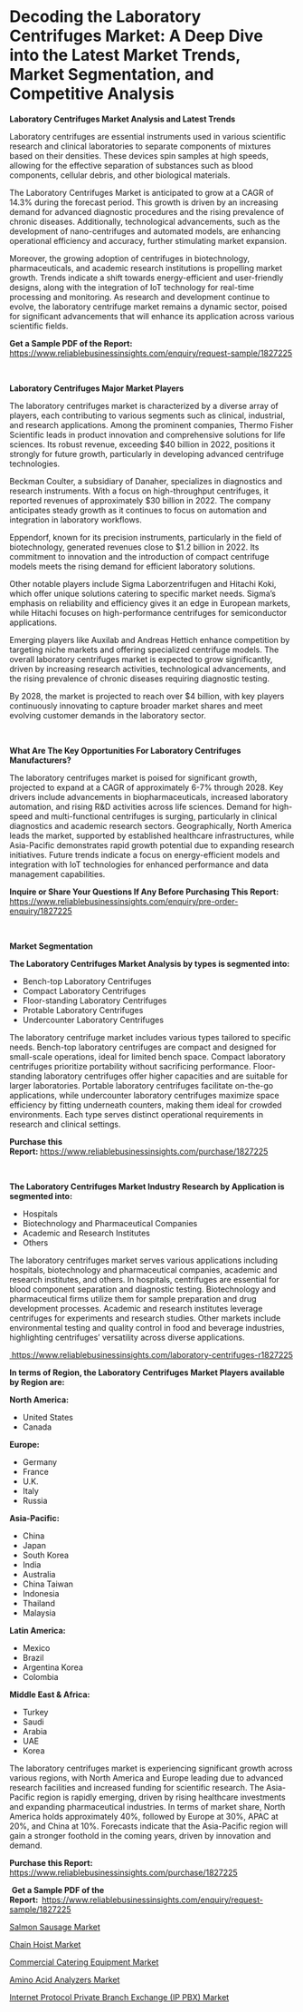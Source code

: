 <p><h1>Decoding the Laboratory Centrifuges Market: A Deep Dive into the Latest Market Trends, Market Segmentation, and Competitive Analysis</h1></p><p><strong>Laboratory Centrifuges Market Analysis and Latest Trends</strong></p>
<p><p>Laboratory centrifuges are essential instruments used in various scientific research and clinical laboratories to separate components of mixtures based on their densities. These devices spin samples at high speeds, allowing for the effective separation of substances such as blood components, cellular debris, and other biological materials.</p><p>The Laboratory Centrifuges Market is anticipated to grow at a CAGR of 14.3% during the forecast period. This growth is driven by an increasing demand for advanced diagnostic procedures and the rising prevalence of chronic diseases. Additionally, technological advancements, such as the development of nano-centrifuges and automated models, are enhancing operational efficiency and accuracy, further stimulating market expansion.</p><p>Moreover, the growing adoption of centrifuges in biotechnology, pharmaceuticals, and academic research institutions is propelling market growth. Trends indicate a shift towards energy-efficient and user-friendly designs, along with the integration of IoT technology for real-time processing and monitoring. As research and development continue to evolve, the laboratory centrifuge market remains a dynamic sector, poised for significant advancements that will enhance its application across various scientific fields.</p></p>
<p><strong>Get a Sample PDF of the Report:&nbsp;</strong> <a href="https://www.reliablebusinessinsights.com/enquiry/request-sample/1827225?utm_campaign=62&utm_medium=2&utm_source=Github&utm_content=ia&utm_term=06032025&utm_id=laboratory-centrifuges">https://www.reliablebusinessinsights.com/enquiry/request-sample/1827225</a></p>
<p>&nbsp;</p>
<p><strong>Laboratory Centrifuges Major Market Players</strong></p>
<p><p>The laboratory centrifuges market is characterized by a diverse array of players, each contributing to various segments such as clinical, industrial, and research applications. Among the prominent companies, Thermo Fisher Scientific leads in product innovation and comprehensive solutions for life sciences. Its robust revenue, exceeding $40 billion in 2022, positions it strongly for future growth, particularly in developing advanced centrifuge technologies.</p><p>Beckman Coulter, a subsidiary of Danaher, specializes in diagnostics and research instruments. With a focus on high-throughput centrifuges, it reported revenues of approximately $30 billion in 2022. The company anticipates steady growth as it continues to focus on automation and integration in laboratory workflows.</p><p>Eppendorf, known for its precision instruments, particularly in the field of biotechnology, generated revenues close to $1.2 billion in 2022. Its commitment to innovation and the introduction of compact centrifuge models meets the rising demand for efficient laboratory solutions.</p><p>Other notable players include Sigma Laborzentrifugen and Hitachi Koki, which offer unique solutions catering to specific market needs. Sigma’s emphasis on reliability and efficiency gives it an edge in European markets, while Hitachi focuses on high-performance centrifuges for semiconductor applications.</p><p>Emerging players like Auxilab and Andreas Hettich enhance competition by targeting niche markets and offering specialized centrifuge models. The overall laboratory centrifuges market is expected to grow significantly, driven by increasing research activities, technological advancements, and the rising prevalence of chronic diseases requiring diagnostic testing.</p><p>By 2028, the market is projected to reach over $4 billion, with key players continuously innovating to capture broader market shares and meet evolving customer demands in the laboratory sector.</p></p>
<p>&nbsp;</p>
<p><strong>What Are The Key Opportunities For Laboratory Centrifuges Manufacturers?</strong></p>
<p><p>The laboratory centrifuges market is poised for significant growth, projected to expand at a CAGR of approximately 6-7% through 2028. Key drivers include advancements in biopharmaceuticals, increased laboratory automation, and rising R&D activities across life sciences. Demand for high-speed and multi-functional centrifuges is surging, particularly in clinical diagnostics and academic research sectors. Geographically, North America leads the market, supported by established healthcare infrastructures, while Asia-Pacific demonstrates rapid growth potential due to expanding research initiatives. Future trends indicate a focus on energy-efficient models and integration with IoT technologies for enhanced performance and data management capabilities.</p></p>
<p><strong>Inquire or Share Your Questions If Any Before Purchasing This Report:</strong> <a href="https://www.reliablebusinessinsights.com/enquiry/pre-order-enquiry/1827225?utm_campaign=62&utm_medium=2&utm_source=Github&utm_content=ia&utm_term=06032025&utm_id=laboratory-centrifuges">https://www.reliablebusinessinsights.com/enquiry/pre-order-enquiry/1827225</a></p>
<p>&nbsp;</p>
<p><strong>Market Segmentation</strong></p>
<p><strong>The Laboratory Centrifuges Market Analysis by types is segmented into:</strong></p>
<p><ul><li>Bench-top Laboratory Centrifuges</li><li>Compact Laboratory Centrifuges</li><li>Floor-standing Laboratory Centrifuges</li><li>Protable Laboratory Centrifuges</li><li>Undercounter Laboratory Centrifuges</li></ul></p>
<p><p>The laboratory centrifuge market includes various types tailored to specific needs. Bench-top laboratory centrifuges are compact and designed for small-scale operations, ideal for limited bench space. Compact laboratory centrifuges prioritize portability without sacrificing performance. Floor-standing laboratory centrifuges offer higher capacities and are suitable for larger laboratories. Portable laboratory centrifuges facilitate on-the-go applications, while undercounter laboratory centrifuges maximize space efficiency by fitting underneath counters, making them ideal for crowded environments. Each type serves distinct operational requirements in research and clinical settings.</p></p>
<p><strong>Purchase this Report:&nbsp;</strong><a href="https://www.reliablebusinessinsights.com/purchase/1827225?utm_campaign=62&utm_medium=2&utm_source=Github&utm_content=ia&utm_term=06032025&utm_id=laboratory-centrifuges">https://www.reliablebusinessinsights.com/purchase/1827225</a></p>
<p>&nbsp;</p>
<p><strong>The Laboratory Centrifuges Market Industry Research by Application is segmented into:</strong></p>
<p><ul><li>Hospitals</li><li>Biotechnology and Pharmaceutical Companies</li><li>Academic and Research Institutes</li><li>Others</li></ul></p>
<p><p>The laboratory centrifuges market serves various applications including hospitals, biotechnology and pharmaceutical companies, academic and research institutes, and others. In hospitals, centrifuges are essential for blood component separation and diagnostic testing. Biotechnology and pharmaceutical firms utilize them for sample preparation and drug development processes. Academic and research institutes leverage centrifuges for experiments and research studies. Other markets include environmental testing and quality control in food and beverage industries, highlighting centrifuges’ versatility across diverse applications.</p></p>
<p><a href="https://www.reliablebusinessinsights.com/laboratory-centrifuges-r1827225?utm_campaign=62&utm_medium=2&utm_source=Github&utm_content=ia&utm_term=06032025&utm_id=laboratory-centrifuges">&nbsp;https://www.reliablebusinessinsights.com/laboratory-centrifuges-r1827225</a></p>
<p><strong>In terms of Region, the Laboratory Centrifuges Market Players available by Region are:</strong></p>
<p>
    <p> <strong> North America: </strong>
        <ul>
            <li>United States</li>
            <li>Canada</li>
        </ul>
        </p> 
    <p> <strong> Europe: </strong>
        <ul>
            <li>Germany</li>
            <li>France</li>
            <li>U.K.</li>
            <li>Italy</li>
            <li>Russia</li>
        </ul>
        </p> 
    <p> <strong> Asia-Pacific: </strong>
        <ul>
            <li>China</li>
            <li>Japan</li>
            <li>South Korea</li>
            <li>India</li>
            <li>Australia</li>
            <li>China Taiwan</li>
            <li>Indonesia</li>
            <li>Thailand</li>
            <li>Malaysia</li>
        </ul>
        </p> 
    <p> <strong> Latin America: </strong>
        <ul>
            <li>Mexico</li>
            <li>Brazil</li>
            <li>Argentina Korea</li>
            <li>Colombia</li>
        </ul>
        </p> 
    <p> <strong> Middle East & Africa: </strong>
        <ul>
            <li>Turkey</li>
            <li>Saudi</li>
            <li>Arabia</li>
            <li>UAE</li>
            <li>Korea</li>
        </ul>
    </p>
    </p>
<p><p>The laboratory centrifuges market is experiencing significant growth across various regions, with North America and Europe leading due to advanced research facilities and increased funding for scientific research. The Asia-Pacific region is rapidly emerging, driven by rising healthcare investments and expanding pharmaceutical industries. In terms of market share, North America holds approximately 40%, followed by Europe at 30%, APAC at 20%, and China at 10%. Forecasts indicate that the Asia-Pacific region will gain a stronger foothold in the coming years, driven by innovation and demand.</p></p>
<p><strong>Purchase this Report: </strong><a href="https://www.reliablebusinessinsights.com/purchase/1827225?utm_campaign=62&utm_medium=2&utm_source=Github&utm_content=ia&utm_term=06032025&utm_id=laboratory-centrifuges">https://www.reliablebusinessinsights.com/purchase/1827225</a></p>
<p>&nbsp;<strong>Get a Sample PDF of the Report:&nbsp;&nbsp;</strong><a href="https://www.reliablebusinessinsights.com/enquiry/request-sample/1827225?utm_campaign=62&utm_medium=2&utm_source=Github&utm_content=ia&utm_term=06032025&utm_id=laboratory-centrifuges">https://www.reliablebusinessinsights.com/enquiry/request-sample/1827225</a></p>
<p><strong></strong></p>
<p><p><a href="https://github.com/ogbadujonito22/Market-Research-Report-List-1/blob/main/salmon-sausage-market.md?utm_campaign=62&utm_medium=2&utm_source=Github&utm_content=ia&utm_term=06032025&utm_id=laboratory-centrifuges">Salmon Sausage Market</a></p><p><a href="https://github.com/azetehhasle/Market-Research-Report-List-1/blob/main/chain-hoist-market.md?utm_campaign=62&utm_medium=2&utm_source=Github&utm_content=ia&utm_term=06032025&utm_id=laboratory-centrifuges">Chain Hoist Market</a></p><p><a href="https://github.com/ghimergela93/Market-Research-Report-List-1/blob/main/commercial-catering-equipment-market.md?utm_campaign=62&utm_medium=2&utm_source=Github&utm_content=ia&utm_term=06032025&utm_id=laboratory-centrifuges">Commercial Catering Equipment Market</a></p><p><a href="https://github.com/knipsfilip8f/Market-Research-Report-List-1/blob/main/amino-acid-analyzers-market.md?utm_campaign=62&utm_medium=2&utm_source=Github&utm_content=ia&utm_term=06032025&utm_id=laboratory-centrifuges">Amino Acid Analyzers Market</a></p><p><a href="https://github.com/dovbusmrking/Market-Research-Report-List-1/blob/main/internet-protocol-private-branch-exchange-ip-pbx-market.md?utm_campaign=62&utm_medium=2&utm_source=Github&utm_content=ia&utm_term=06032025&utm_id=laboratory-centrifuges">Internet Protocol Private Branch Exchange (IP PBX) Market</a></p></p>